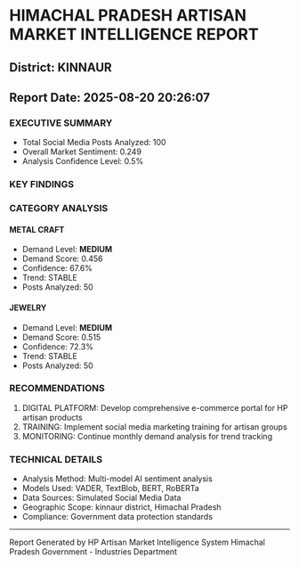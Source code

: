 # HIMACHAL PRADESH ARTISAN MARKET INTELLIGENCE REPORT
## District: KINNAUR
## Report Date: 2025-08-20 20:26:07

### EXECUTIVE SUMMARY
- Total Social Media Posts Analyzed: 100
- Overall Market Sentiment: 0.249
- Analysis Confidence Level: 0.5%

### KEY FINDINGS

### CATEGORY ANALYSIS

#### METAL CRAFT
- Demand Level: **MEDIUM**
- Demand Score: 0.456
- Confidence: 67.6%
- Trend: STABLE
- Posts Analyzed: 50

#### JEWELRY
- Demand Level: **MEDIUM**
- Demand Score: 0.515
- Confidence: 72.3%
- Trend: STABLE
- Posts Analyzed: 50

### RECOMMENDATIONS
1. DIGITAL PLATFORM: Develop comprehensive e-commerce portal for HP artisan products
2. TRAINING: Implement social media marketing training for artisan groups
3. MONITORING: Continue monthly demand analysis for trend tracking

### TECHNICAL DETAILS
- Analysis Method: Multi-model AI sentiment analysis
- Models Used: VADER, TextBlob, BERT, RoBERTa
- Data Sources: Simulated Social Media Data
- Geographic Scope: kinnaur district, Himachal Pradesh
- Compliance: Government data protection standards

---
Report Generated by HP Artisan Market Intelligence System
Himachal Pradesh Government - Industries Department
